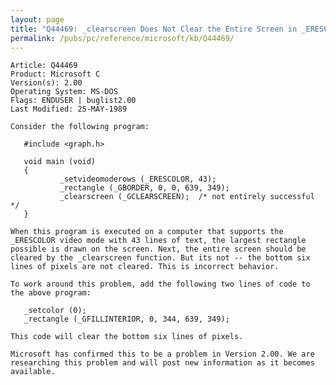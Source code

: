 ```yaml
---
layout: page
title: "Q44469: _clearscreen Does Not Clear the Entire Screen in _ERESCOLOR"
permalink: /pubs/pc/reference/microsoft/kb/Q44469/
---
```


	Article: Q44469
	Product: Microsoft C
	Version(s): 2.00
	Operating System: MS-DOS
	Flags: ENDUSER | buglist2.00
	Last Modified: 25-MAY-1989
	
	Consider the following program:
	
	   #include <graph.h>
	
	   void main (void)
	   {
	           _setvideomoderows (_ERESCOLOR, 43);
	           _rectangle (_GBORDER, 0, 0, 639, 349);
	           _clearscreen (_GCLEARSCREEN);  /* not entirely successful */
	   }
	
	When this program is executed on a computer that supports the
	_ERESCOLOR video mode with 43 lines of text, the largest rectangle
	possible is drawn on the screen. Next, the entire screen should be
	cleared by the _clearscreen function. But its not -- the bottom six
	lines of pixels are not cleared. This is incorrect behavior.
	
	To work around this problem, add the following two lines of code to
	the above program:
	
	   _setcolor (0);
	   _rectangle (_GFILLINTERIOR, 0, 344, 639, 349);
	
	This code will clear the bottom six lines of pixels.
	
	Microsoft has confirmed this to be a problem in Version 2.00. We are
	researching this problem and will post new information as it becomes
	available.
